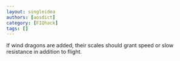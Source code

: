 ```yaml
---
layout: singleidea
authors: [aosdict]
category: [FIQhack]
tags: []
---
```

If wind dragons are added, their scales should grant speed or slow resistance in addition to flight.
